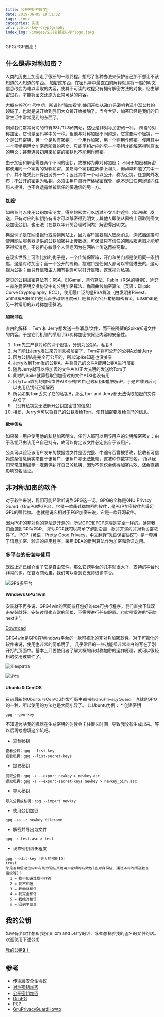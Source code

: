 ```yaml
---
title: 公开密钥密码学🔑
date: 2019-06-05 18:51:32
tags: Linux
categories: 实践
url: public-key-cryptgraphy
index_img: /images/公开密钥密码学/logo.jpeg
---
```


GPG/PGP赛高！

## 什么是非对称加密？

人类的历史上加密走了很长的一段路程。想尽了各种办法来保护自己那不想让不该知道的人知道的东西。 加密这东西，在密码学中最直白的解释就是将一般的明文信息改变为难以读取的内容，使其不可读的过程只有拥有解密方法的对象，经由解密过程，才能将密文还原为正常可读的内容。 

大概在1970年代中期，所谓的“强加密”的使用开始从政府保密机构延申至公共的领域了，也就是说开始到我们大众都开始接触了。当今世界，加密已经是我们的日常生活中常常见到的东西了。 

例如我们常常访问的带有SSL/TLS的网站，这也是非对称加密的一种。 所谓的对称加密，它也是密码学中的一种。但他与对称加密不同的是，它需要两个密钥，一个是公开密钥，另一个是私有密钥；一个用作加密，另一个则用作解密。使用其中一个密钥把明文加密后所得的密文，只能用相对应的另一个密钥才能解密得到原本的明文；甚至连最初用来加密的密钥也不能用作解密。

 由于加密和解密需要两个不同的密钥，故被称为非对称加密； 不同于加密和解密都使用同一个密钥的对称加密。虽然两个密钥在数学上相关，但如果知道了其中一个，并不能凭此计算出另外一个；因此其中一个可以公开，称为公钥，任意向外发布；不公开的密钥为私钥，必须由用户自行严格秘密保管，绝不透过任何途径向任何人提供，也不会透露给被信任的要通信的另一方。

### 加密

如果任何人使用公钥加密明文，得到的密文可以透过不安全的途径（如网络）发送，只有对应的私钥持有者才可以解密得到明文；其他人即使从网络上窃取到密文及加密公钥，也无法（在数以年计的合理时间内）解密得出明文。 

典型例子是在网络银行或购物网站上，因为客户需要输入敏感消息，浏览器连接时使用网站服务器提供的公钥加密并上传数据，可保证只有信任的网站服务器才能解密得知消息，不必担心敏感个人信息因为在网络上传送而被窃取。 

在现实世界上可作比拟的例子是，一个传统保管箱，开门和关门都是使用同一条钥匙，这是对称加密；而一个公开的邮箱，投递口是任何人都可以寄信进去的，这可视为公钥；而只有信箱主人拥有钥匙可以打开信箱，这就视为私钥。 

常见的公钥加密算法有：RSA、ElGamal、背包算法、Rabin（RSA的特例）、迪菲－赫尔曼密钥交换协议中的公钥加密算法、椭圆曲线加密算法（英语：Elliptic Curve Cryptography, ECC）。使用最广泛的是RSA算法（由发明者Rivest、Shmir和Adleman姓氏首字母缩写而来）是著名的公开秘钥加密算法，ElGamal是另一种常用的非对称加密算法。

#### 加密过程

直白的解释： Tom 和 Jerry想发送一些消息/文件，而不被隔壁的Spike知道文件的内容。于是它们机智的采用了非对称加密来保证内容的安全性。

1. Tom先生产非对称的两个密钥，分别为公钥A，私钥B
2. 为了能让Jerry发过来的消息被加密了，Tom先将可公开的公钥A发给Jerry
3. 因为公钥A是完全可公开的，所以Spike知道也没关系
4. Jerry收到Tom发的公钥A，并将自己的文件X使用公钥A进行加密
5. 随后Jerry就可以将加密的文件A(X)正大光明的发送给Tom了
6. 此时的Spike就算截取到加密过的文件A(X)也没有用
7. 因为Tom收到的加密文件A(X)只有它自己的私钥B能够解密，于是它收到后可以使用私钥B正常解密
8. 所以如果Tom丢失了它的私钥B，那么Tom and Jerry都无法读取加密的文件A(X)了
9. （没有私钥就无法解开公钥加密过的信息）
10. 相反，Jerry也可以将自己的公钥发给Tom，使其加密要发给自己的信息。

#### 数字签名

如果某一用户使用他的私钥加密明文，任何人都可以用该用户的公钥解密密文；由于私钥只由该用户自己持有，故可以肯定该文件必定出自于该用户。 

公众可以验证该用户发布的数据或文件是否完整、中途有否曾被篡改，接收者可信赖这条信息确实来自于该用户，该用户亦无法抵赖，这被称作数字签名。 所以我们常常见到提示一定要保护好自己的私钥，因为不仅仅会使得加密失效，还会直接影响签名验证。

## 非对称加密的软件

对于软件来说，我们可能经常听说到GPG这一词。GPG的全称是GNU Privacy Guard（GnuPG或GPG）。它是一款非对称加密的软件，是PGP加密软件的满足GPL的替代物。 也就是说它相对于PGP加密来说，它是一款开源软件。

因为PGP的非对称的算法是开源的，所以GPG和PGP原理是完全一样的。通常我们会见到GPG/PGP。 所以PGP就可以简单了解到它是一款非开源的非对称加密软件了。 PGP（英语：Pretty Good Privacy，中文翻译“优良保密协议”）是一套用于讯息加密、验证的应用程序，采用IDEA的散列算法作为加密和验证之用。

### 多平台的安装与使用

既然上述已经介绍了它是自由软件，那么它跨平台的几率就很大了，支持的平台也非常的多。在官方网站里，我们可以看到它支持很多平台。

![GPG多平台](../images/公开密钥密码学/GPG多平台.png)

#### Windows GPG4win

安装就不再多说，GPG4win的官网有打包好的exe可执行程序，我们直接下载双击安装就好，安装过程也非常的简单，不需要进行任何配置。也就是常说的“无脑next☀”。 

[Download](<https://www.gpg4win.org/get-gpg4win.html>)

 GPG4win是GPG在Windows平台的一款可视化的非对称加密软件。对于可视化的软件来说，使用也非常的简单明了。 几乎常用的一些功能都非常直白的写在了刚开打的页面中。基本上只要使用者了解大概的非对称加密的运作原理，就可以很轻松的使用该软件了。

![Kleopatra](../images/公开密钥密码学/Kleopatra.png)

![密钥](../images/公开密钥密码学/密钥.png)

#### Ubuntu & CentOS

目前最新的Ubuntu与CentOS的发行版中都带有GnuPrivacyGuard。也就是GPG的一种，所以使用的方法也是大同小异了。 以Ubuntu为例： * 创建密钥

```
gpg --gen-key
```

不知道为啥我的机器在生成密钥的时候会卡住很长时间，导致我没有生成出来。等以后再考虑填这个坑吧。

- 查看秘钥

```
查看公钥：gpg --list-key
查看私钥：gpg --list-secret-keys
```

- 提取秘钥

```
提取公钥：gpg -a --export newkey > newkey.asc
提取私钥：gpg -a --export-secret-keys newkey > newkey_pirv.asc
```

- 导入秘钥

```
导入公钥或私钥：gpg --import newkey
```

- 使用公钥加密

```
gpg -ea -r newkey filename
```

- 解密并导出为文件

```
gpg -d test.asc > test
```

- 设置密钥信任程度

```
gpg --edit-key [导入的密钥ID]
trust
您是否相信这位用户有能力验证其他用户密钥的有效性(查对身份证、通过不同的渠道检查
指纹等)？
  1 = 我不知道或我不作答
  2 = 我不相信
  3 = 我勉强相信
  4 = 我完全相信
  5 = 我绝对相信
  m = 回到主菜单
```

## 我的公钥

如果有小伙伴想和我扮演Tom and Jerry的话，或者想校验我的签名的文件的话。欢迎使用下述公钥 

[我的公钥🔒！](https://1drv.ms/u/s!ArC4gW7Dc7wWhd5PD8R_o6Mmhp2LxA?e=Ivpa8X)

## 参考

* [传输层安全性协议](https://zh.wikipedia.org/wiki/%E5%82%B3%E8%BC%B8%E5%B1%A4%E5%AE%89%E5%85%A8%E6%80%A7%E5%8D%94%E5%AE%9A)
* [对称密钥加密](https://zh.wikipedia.org/wiki/對稱密鑰加密)
* [公开密钥加密](https://zh.wikipedia.org/wiki/公开密钥加密)
* [GnuPG](https://zh.wikipedia.org/wiki/GnuPG)
* [PGP](https://zh.wikipedia.org/wiki/PGP)
* [GnuPrivacyGuardHowto](https://help.ubuntu.com/community/GnuPrivacyGuardHowto)